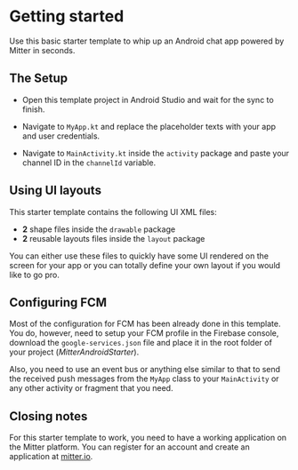 # Getting started

Use this basic starter template to whip up an Android chat app powered by Mitter in seconds.

## The Setup

* Open this template project in Android Studio and wait for the sync to finish.

* Navigate to `MyApp.kt` and replace the placeholder texts with your app and user credentials.

* Navigate to `MainActivity.kt` inside the `activity` package and paste your channel ID in the `channelId` variable.

## Using UI layouts

This starter template contains the following UI XML files:

* **2** shape files inside the `drawable` package
* **2** reusable layouts files inside the `layout` package

You can either use these files to quickly have some UI rendered on the screen for your app or you can totally define your own layout if you would like to go pro.

## Configuring FCM

Most of the configuration for FCM has been already done in this template. You do, however, need to setup your FCM profile in the Firebase console, download the `google-services.json` file and place it in the root folder of your project (_MitterAndroidStarter_).

Also, you need to use an event bus or anything else similar to that to send the received push messages from the `MyApp` class to your `MainActivity` or any other activity or fragment that you need.

## Closing notes

For this starter template to work, you need to have a working application on the Mitter platform. You can register for an account and create an application at [mitter.io](https://mitter.io/ "mitter.io").
